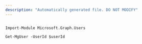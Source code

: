 ```yaml
---
description: "Automatically generated file. DO NOT MODIFY"
---
```


```powershellv1

Import-Module Microsoft.Graph.Users

Get-MgUser -UserId $userId

```